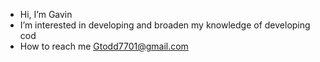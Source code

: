 - Hi, I’m Gavin
- I’m interested in developing and broaden my knowledge of developing cod
- How to reach me Gtodd7701@gmail.com
